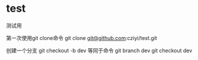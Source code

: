 # test
测试用

第一次使用git clone命令
git clone git@github.com:cziyi/test.git

创建一个分支
git checkout -b dev
等同于命令
git branch dev
git checkout dev